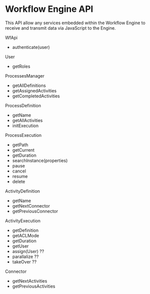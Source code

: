 <!--
author:
    - 'Lionel Lecaque'
created_at: '2011-09-30 17:42:06'
updated_at: '2011-11-04 15:49:31'
-->

Workflow Engine API
===================

This API allow any services embedded within the Workflow Engine to receive and transmit data via JavaScript to the Engine.

WfApi

-   authenticate(user)

User

-   getRoles

ProcessesManager

-   getAllDefinitions
-   getAssignedActivities
-   getCompletedActivities

ProcessDefinition

-   getName
-   getAllActivities
-   initExecution

ProcessExecution

-   getPath
-   getCurrent
-   getDuration
-   searchInstance(properties)
-   pause
-   cancel
-   resume
-   delete

ActivityDefinition

-   getName
-   getNextConnector
-   getPreviousConnector

ActivityExecution

-   getDefinition
-   getACLMode
-   getDuration
-   getUser
-   assign(User) ??
-   parallalize ??
-   takeOver ??

Connector

-   getNextActivities
-   getPreviousActivities

